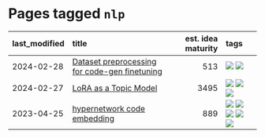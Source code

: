 # Pages tagged `nlp`

|last_modified|title|est. idea maturity|tags
|:---|:---|---:|:---|
|2024-02-28|[Dataset preprocessing for code-gen finetuning](../codegen_preprocessing.md)|513|[![](https://img.shields.io/badge/tag-experimental-b25b5)](../tags/experimental.md) [![](https://img.shields.io/badge/tag-nlp-193ec4)](../tags/nlp.md)|
|2024-02-27|[LoRA as a Topic Model](../lora_lda.md)|3495|[![](https://img.shields.io/badge/tag-experimental-b25b5)](../tags/experimental.md) [![](https://img.shields.io/badge/tag-finetuning-913db)](../tags/finetuning.md) [![](https://img.shields.io/badge/tag-nlp-193ec4)](../tags/nlp.md)|
|2023-04-25|[hypernetwork code embedding](../hypernetwork_embedding_for_code.md)|889|[![](https://img.shields.io/badge/tag-embeddings-c34d1)](../tags/embeddings.md) [![](https://img.shields.io/badge/tag-llm-f76896)](../tags/llm.md) [![](https://img.shields.io/badge/tag-machinelearning-87ec15)](../tags/machinelearning.md) [![](https://img.shields.io/badge/tag-models-3ed1c7)](../tags/models.md) [![](https://img.shields.io/badge/tag-nlp-193ec4)](../tags/nlp.md)|